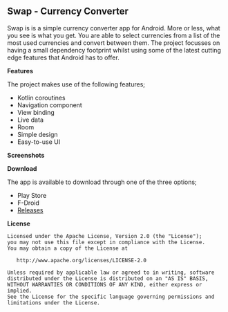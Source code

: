 ## Swap - Currency Converter

Swap is is a simple currency converter app for Android. More or less, what you see is what you get. You are able to select currencies from a list of the most used currencies and convert between them. The project focusses on having a small dependency footprint whilst using some of the latest cutting edge features that Android has to offer.

**Features**

The project makes use of the following features;

- Kotlin coroutines
- Navigation component 
- View binding
- Live data
- Room
- Simple design
- Easy-to-use UI

**Screenshots**

**Download**

The app is available to download through one of the three options;

- Play Store 
- F-Droid
- [Releases](https://github.com/MaxHvesser/swap-android/releases)

**License** 

```
Licensed under the Apache License, Version 2.0 (the "License");
you may not use this file except in compliance with the License.
You may obtain a copy of the License at

   http://www.apache.org/licenses/LICENSE-2.0

Unless required by applicable law or agreed to in writing, software
distributed under the License is distributed on an "AS IS" BASIS,
WITHOUT WARRANTIES OR CONDITIONS OF ANY KIND, either express or implied.
See the License for the specific language governing permissions and
limitations under the License.
```
